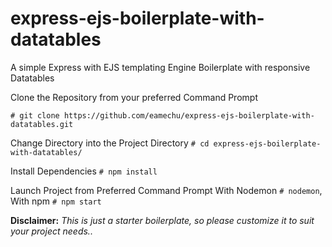 # express-ejs-boilerplate-with-datatables
A simple Express with EJS templating Engine Boilerplate with responsive Datatables

Clone the Repository from your preferred Command Prompt

`# git clone https://github.com/eamechu/express-ejs-boilerplate-with-datatables.git`

Change Directory into the Project Directory
`# cd express-ejs-boilerplate-with-datatables/`

Install Dependencies
`# npm install`

Launch Project from Preferred Command Prompt
With Nodemon `# nodemon`, 
With npm `# npm start`

**Disclaimer:**
*This is just a starter boilerplate, so please customize it to suit your project needs..*
